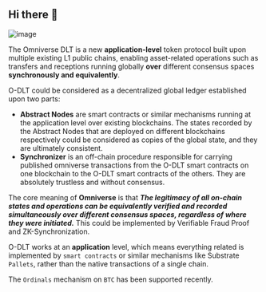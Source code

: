 ## Hi there 👋

<!--

**Here are some ideas to get you started:**

🙋‍♀️ A short introduction - what is your organization all about?
🌈 Contribution guidelines - how can the community get involved?
👩‍💻 Useful resources - where can the community find your docs? Is there anything else the community should know?
🍿 Fun facts - what does your team eat for breakfast?
🧙 Remember, you can do mighty things with the power of [Markdown](https://docs.github.com/github/writing-on-github/getting-started-with-writing-and-formatting-on-github/basic-writing-and-formatting-syntax)
-->

![image](https://github.com/Omniverse-Web3-Labs/.github/assets/83746881/cd5c1cb5-46b0-4433-b29f-be2164b00a0b)

The Omniverse DLT is a new **application-level** token protocol built upon multiple existing L1 public chains, enabling asset-related operations such as transfers and receptions running globally **over** different consensus spaces **synchronously and equivalently**.  

O-DLT could be considered as a decentralized global ledger established upon two parts:
- **Abstract Nodes** are smart contracts or similar mechanisms running at the application level over existing blockchains. The states recorded by the Abstract Nodes that are deployed on different blockchains respectively could be considered as copies of the global state, and they are ultimately consistent.
- **Synchronizer** is an off-chain procedure responsible for carrying published omniverse transactions from the O-DLT smart contracts on one blockchain to the O-DLT smart contracts of the others. They are absolutely trustless and without consensus.

The core meaning of **Omniverse** is that ***The legitimacy of all on-chain states and operations can be equivalently verified and recorded simultaneously over different consensus spaces, regardless of where they were initiated.*** This could be implemented by Verifiable Fraud Proof and ZK-Synchronization. 

O-DLT works at an **application** level, which means everything related is implemented by `smart contracts` or similar mechanisms like Substrate `Pallets`, rather than the native transactions of a single chain.     

The `Ordinals` mechanism on `BTC` has been supported recently.
